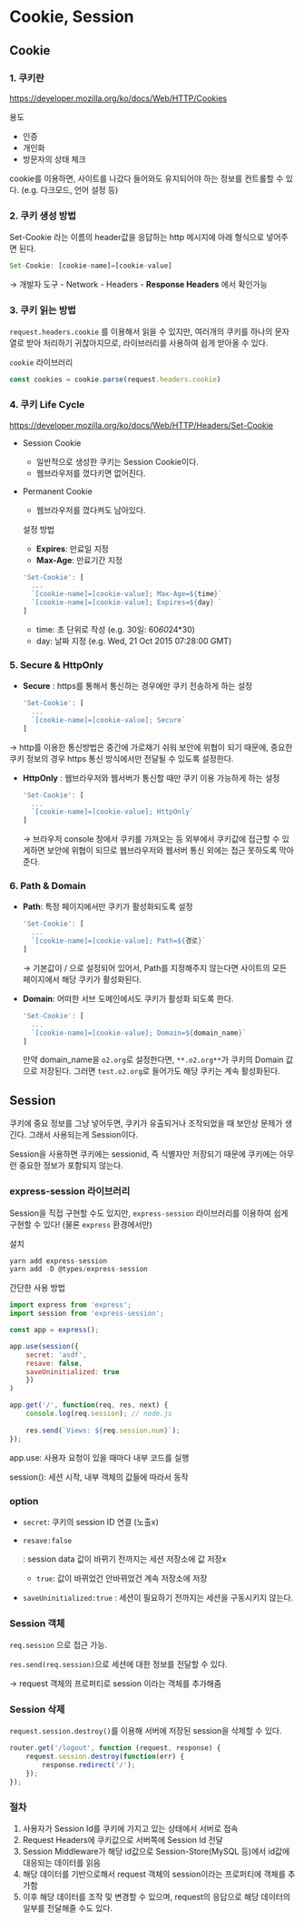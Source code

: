 # Cookie, Session

## Cookie

### 1. 쿠키란

https://developer.mozilla.org/ko/docs/Web/HTTP/Cookies

용도

- 인증
- 개인화
- 방문자의 상태 체크

cookie를 이용하면, 사이트를 나갔다 들어와도 유지되어야 하는 정보를 컨트롤할 수 있다. (e.g. 다크모드, 언어 설정 등)



### 2. 쿠키 생성 방법

Set-Cookie 라는 이름의 header값을 응답하는 http 메시지에 아래 형식으로 넣어주면 된다.

```jsx
Set-Cookie: [cookie-name]=[cookie-value]
```

→ 개발자 도구 - Network - Headers - **Response Headers** 에서 확인가능



### 3. 쿠키 읽는 방법

`request.headers.cookie` 를 이용해서 읽을 수 있지만, 여러개의 쿠키를 하나의 문자열로 받아 처리하기 귀찮아지므로, 라이브러리를 사용하여 쉽게 받아올 수 있다.

`cookie` 라이브러리

```jsx
const cookies = cookie.parse(request.headers.cookie)
```



### 4. 쿠키 Life Cycle

https://developer.mozilla.org/ko/docs/Web/HTTP/Headers/Set-Cookie

- Session Cookie

  - 일반적으로 생성한 쿠키는 Session Cookie이다.
  - 웹브라우저를 껐다키면 없어진다.

- Permanent Cookie

  - 웹브라우저를 껐다켜도 남아있다.

  설정 방법

  - **Expires**: 만료일 지정
  - **Max-Age**: 만료기간 지정

  ```jsx
  'Set-Cookie': [
  	...
  	`[cookie-name]=[cookie-value]; Max-Age=${time}`
  	`[cookie-name]=[cookie-value]; Expires=${day} `
  ]
  ```

  - time: 초 단위로 작성 (e.g. 30일: 60*60*24*30)
  - day: 날짜 지정 (e.g. Wed, 21 Oct 2015 07:28:00 GMT)

  

### 5. Secure & HttpOnly

- **Secure** : https를 통해서 통신하는 경우에만 쿠키 전송하게 하는 설정

  ```jsx
  'Set-Cookie': [
  	...
  	`[cookie-name]=[cookie-value]; Secure`
  ]
  ```

→ http를 이용한 통신방법은 중간에 가로채기 쉬워 보안에 위협이 되기 때문에, 중요한 쿠키 정보의 경우 https 통신 방식에서만 전달될 수 있도록 설정한다.

- **HttpOnly** : 웹브라우저와 웹서버가 통신할 때만 쿠키 이용 가능하게 하는 설정

  ```jsx
  'Set-Cookie': [
  	...
  	`[cookie-name]=[cookie-value]; HttpOnly`
  ]
  ```

  → 브라우저 console 창에서 쿠키를 가져오는 등 외부에서 쿠키값에 접근할 수 있게하면 보안에 위협이 되므로 웹브라우저와 웹서버 통신 외에는 접근 못하도록 막아준다.



### 6. Path & Domain

- **Path**: 특정 페이지에서만 쿠키가 활성화되도록 설정

  ```jsx
  'Set-Cookie': [
  	...
  	`[cookie-name]=[cookie-value]; Path=${경로}`
  ]
  ```

  → 기본값이 / 으로 설정되어 있어서, Path를 지정해주지 않는다면 사이트의 모든 페이지에서 해당 쿠키가 활성화된다.

- **Domain**: 어떠한 서브 도메인에서도 쿠키가 활성화 되도록 한다.

  ```jsx
  'Set-Cookie': [
  	...
  	`[cookie-name]=[cookie-value]; Domain=${domain_name}`
  ]
  ```

  만약 domain_name을 `o2.org`로 설정한다면, `**.o2.org**`가 쿠키의 Domain 값으로 저장된다. 그러면 `test.o2.org`로 들어가도 해당 쿠키는 계속 활성화된다.



## Session

쿠키에 중요 정보를 그냥 넣어두면, 쿠키가 유출되거나 조작되었을 때 보안상 문제가 생긴다. 그래서 사용되는게 Session이다.

Session을 사용하면 쿠키에는 sessionid, 즉 식별자만 저장되기 때문에 쿠키에는 아무런 중요한 정보가 포함되지 않는다.



### express-session 라이브러리

Session을 직접 구현할 수도 있지만, `express-session` 라이브러리를 이용하여 쉽게 구현할 수 있다! (물론 `express` 환경에서만)

설치

```jsx
yarn add express-session
yarn add -D @types/express-session
```

간단한 사용 방법

```jsx
import express from 'express';
import session from 'express-session';

const app = express();

app.use(session({
	secret: 'asdf',
	resave: false,
	saveUninitialized: true
	})
)

app.get('/', function(req, res, next) {
	console.log(req.session); // node.js
	
	res.send(`Views: ${req.session.num}`);
});
```

app.use: 사용자 요청이 있을 때마다 내부 코드를 실행

session(): 세션 시작, 내부 객체의 값들에 따라서 동작



### option

- `secret`: 쿠키의 session ID 연결 (노출x)

- ```
  resave:false
  ```

   : session data 값이 바뀌기 전까지는 세션 저장소에 값 저장x

  - `true`: 값이 바뀌었건 안바뀌었건 계속 저장소에 저장

- `saveUninitialized:true` : 세션이 필요하기 전까지는 세션을 구동시키지 않는다.



### Session 객체

`req.session` 으로 접근 가능.

`res.send(req.session)`으로 세션에 대한 정보를 전달할 수 있다.

→ request 객체의 프로퍼티로 session 이라는 객체를 추가해줌



### Session 삭제

`request.session.destroy()`를 이용해 서버에 저장된 session을 삭제할 수 있다.

```jsx
router.get('/logout', function (request, response) {
	request.session.destroy(function(err) {
		response.redirect('/');
	});
});
```



### 절차

1. 사용자가 Session Id를 쿠키에 가지고 있는 상태에서 서버로 접속
2. Request Headers에 쿠키값으로 서버쪽에 Session Id 전달
3. Session Middleware가 해당 id값으로 Session-Store(MySQL 등)에서 id값에 대응되는 데이터를 읽음
4. 해당 데이터를 기반으로해서 request 객체의 session이라는 프로퍼티에 객체를 추가함
5. 이후 해당 데이터를 조작 및 변경할 수 있으며, request의 응답으로 해당 데이터의 일부를 전달해줄 수도 있다.